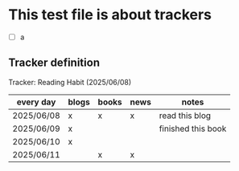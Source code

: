 # This test file is about trackers

- [ ] a

## Tracker definition

<!-- Tracker: tracker name <started on> -->
<!-- | frequence | tracker categories | ... | notes | -->
<!-- | --------- | ------------------ | --- | ----- | -->
<!-- | dates     | x                  | ... |       | -->

Tracker: Reading Habit (2025/06/08)

| every day  | blogs | books | news | notes              |
| ---------- | ----- | ----- | ---- | ------------------ |
| 2025/06/08 | x     | x     | x    | read this blog     |
| 2025/06/09 | x     |       |      | finished this book |
| 2025/06/10 | x     |       |      |                    |
| 2025/06/11 |       | x     | x    |                    |
